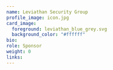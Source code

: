 ```yaml
---
name: Leviathan Security Group
profile_image: icon.jpg
card_image:
  foreground: leviathan_blue_grey.svg
  background_color: "#ffffff"
bio:
role: Sponsor
weight: 0
links:
---
```

